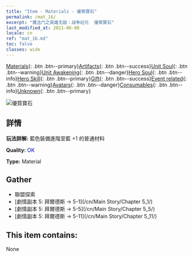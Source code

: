 ```yaml
---
title: "Item - Materials - 優質寶石"
permalink: /mat_16/
excerpt: "魔法门之英雄无敌：战争纪元  優質寶石"
last_modified_at: 2021-06-08
locale: cn
ref: "mat_16.md"
toc: false
classes: wide
---
```

 [Materials](/ItemsCN/){: .btn .btn--primary}[Artifacts](/ItemsCN/Artifacts/){: .btn .btn--success}[Unit Soul](/ItemsCN/UnitSoul/){: .btn .btn--warning}[Unit Awakening](/ItemsCN/UnitAwakening/){: .btn .btn--danger}[Hero Soul](/ItemsCN/HeroSoul/){: .btn .btn--info}[Hero Skill](/ItemsCN/HeroSkill/){: .btn .btn--primary}[Gift](/ItemsCN/Gift/){: .btn .btn--success}[Event related](/ItemsCN/Events/){: .btn .btn--warning}[Avatars](/ItemsCN/Avatars/){: .btn .btn--danger}[Consumables](/ItemsCN/Consumables/){: .btn .btn--info}[Unknown](/ItemsCN/Unknown/){: .btn .btn--primary}

 ![優質寶石](/images/t/i_cailiao_baoshi1.png)

## 詳情
 **玩法詳解:** 藍色裝備進階至藍 +1 的普通材料

 **Quality:** <span style="color: #0000CD">OK</span>

 **Type:** Material

## Gather

*    聯盟探索 
*    [劇情副本 5: 拜爾德斯 -> 5-1](/cn/Main Story/Chapter 5_1/) 
*    [劇情副本 5: 拜爾德斯 -> 5-5](/cn/Main Story/Chapter 5_5/) 
*    [劇情副本 5: 拜爾德斯 -> 5-11](/cn/Main Story/Chapter 5_11/) 

## This item contains:

  None

